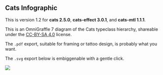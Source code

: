 ## Cats Infographic

This is version 1.2 for **cats 2.5.0**, **cats-effect 3.0.1**, and **cats-mtl 1.1.1**.

This is an OmniGraffle 7 diagram of the Cats typeclass hierarchy, shareable under the [CC-BY-SA 4.0](https://creativecommons.org/licenses/by-sa/4.0/) license.

The `.pdf` export, suitable for framing or tattoo design, is probably what you want.

The `.svg` export below is embiggenable with a gentle click.

![](https://cdn.rawgit.com/tpolecat/cats-infographic/master/cats.svg?cacheBuster=3)
